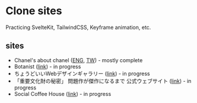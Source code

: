 # Clone sites

Practicing SvelteKit, TailwindCSS, Keyframe animation, etc.

## sites
* Chanel's about chanel ([ENG](https://www.chanel.com/us/about-chanel/the-founder/), [TW](https://www.chanel.com/tw/about-chanel/the-founder/)) - mostly complete
* Botanist ([link](https://botanistofficial.com/special/limited/spring/)) - in progress
* ちょうどいいWebデザインギャラリー ([link](https://choooodoii.com/)) - in progress
* 「重要文化財の秘密」 問題作が傑作になるまで 公式ウェブサイト ([link](https://jubun2023.jp/)) - in progress
* Social Coffee House ([link](https://socialcoffeehouse.arca.tokyo/)) - in progress